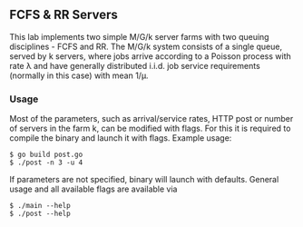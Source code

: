 ## FCFS & RR Servers

This lab implements two simple M/G/k server farms with two queuing disciplines - FCFS and RR. The M/G/k system consists of a single queue, served by k servers, where jobs arrive according to a Poisson process with rate
λ and have generally distributed i.i.d. job service requirements (normally in this case) with mean 1/μ.

### Usage
Most of the parameters, such as arrival/service rates, HTTP post or number of servers in the farm k, can be modified with flags. For this it is required to compile the binary and launch it with flags. Example usage:
```
$ go build post.go
$ ./post -n 3 -u 4
```

If parameters are not specified, binary will launch with defaults. General usage and all available flags are available via
```
$ ./main --help
$ ./post --help
```
